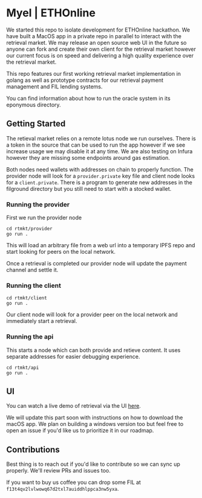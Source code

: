 # Myel | ETHOnline

We started this repo to isolate development for ETHOnline hackathon. We have built a
MacOS app in a private repo in parallel to interact with the retrieval market. We may release an open source web
UI in the future so anyone can fork and create their own client for the retrieval market however our current focus
is on speed and delivering a high quality experience over the retrieval market.

This repo features our first working retrieval market implementation in golang as well as 
prototype contracts for our retrieval payment management and FIL lending systems.

You can find information about how to run the oracle system in its eponymous directory.

## Getting Started

The retieval market relies on a remote lotus node we run ourselves. There is a token
in the source that can be used to run the app however if we see increase usage we may 
disable it at any time. We are also testing on Infura however they are missing some endpoints around gas estimation.

Both nodes need wallets with addresses on chain to properly function. The provider node will look for a `provider.private` key
file and client node looks for a `client.private`. There is a program to generate new addresses in
the filground directory but you still need to start with a stocked wallet.

### Running the provider

First we run the provider node

```
cd rtmkt/provider
go run .
```

This will load an arbitrary file from a web url into a temporary IPFS repo and start
looking for peers on the local network.

Once a retrieval is completed our provider node will update the payment channel and settle it.

### Running the client

```
cd rtmkt/client
go run .
```

Our client node will look for a provider peer on the local network and immediately start 
a retrieval.

### Running the api

This starts a node which can both provide and retieve content. It uses separate addresses 
for easier debugging experience.

```
cd rtmkt/api
go run .
```

## UI

You can watch a live demo of retrieval via the UI [here](https://youtu.be/56HrKnlPiDs?t=1183).

We will update this part soon with instructions on how to download the macOS app.
We plan on building a windows version too but feel free to open an issue if you'd 
like us to prioritize it in our roadmap.

## Contributions

Best thing is to reach out if you'd like to contribute so we can sync up properly. 
We'll review PRs and issues too.

If you want to buy us coffee you can drop some FIL at `f13t4qv2lvlwowq67d2txl7auiddhlppca3nw5yxa`.


